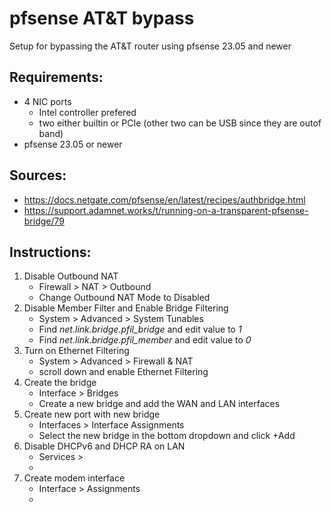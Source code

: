 # pfsense AT&T bypass
Setup for bypassing the AT&T router using pfsense 23.05 and newer

## Requirements:
- 4 NIC ports
  - Intel controller prefered
  - two either builtin or PCIe (other two can be USB since they are outof band)
- pfsense 23.05 or newer

## Sources: 
- https://docs.netgate.com/pfsense/en/latest/recipes/authbridge.html
- https://support.adamnet.works/t/running-on-a-transparent-pfsense-bridge/79

## Instructions:
1. Disable Outbound NAT
   - Firewall > NAT > Outbound
   - Change Outbound NAT Mode to Disabled
2. Disable Member Filter and Enable Bridge Filtering
   - System > Advanced > System Tunables
   - Find *net.link.bridge.pfil_bridge* and edit value to *1*
   - Find *net.link.bridge.pfil_member* and edit value to *0*
3. Turn on Ethernet Filtering
   - System > Advanced > Firewall & NAT
   - scroll down and enable Ethernet Filtering
4. Create the bridge
   - Interface > Bridges
   - Create a new bridge and add the WAN and LAN interfaces
5. Create new port with new bridge
   - Interfaces > Interface Assignments
   - Select the new bridge in the bottom dropdown and click +Add
6. Disable DHCPv6 and DHCP RA on LAN
   - Services >
   - 
7. Create modem interface
   - Interface > Assignments
   - 
